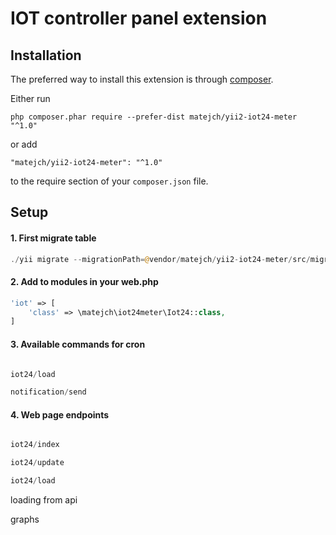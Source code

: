 IOT controller panel extension
====================

Installation
------------

The preferred way to install this extension is through [composer](http://getcomposer.org/download/).

Either run

```
php composer.phar require --prefer-dist matejch/yii2-iot24-meter "^1.0"
```

or add

```
"matejch/yii2-iot24-meter": "^1.0"
```

to the require section of your `composer.json` file.

Setup
-----

#### 1. First migrate table

```PHP
./yii migrate --migrationPath=@vendor/matejch/yii2-iot24-meter/src/migrations
```

#### 2. Add to modules in your web.php

```php 
'iot' => [
    'class' => \matejch\iot24meter\Iot24::class,
]

```

#### 3. Available commands for cron

```PHP

iot24/load

notification/send

```

#### 4. Web page endpoints

```PHP 

iot24/index

iot24/update

iot24/load

```

loading from api

graphs